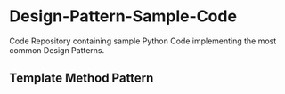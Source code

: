 # Design-Pattern-Sample-Code
Code Repository containing sample Python Code implementing the most common Design Patterns.

## Template Method Pattern
